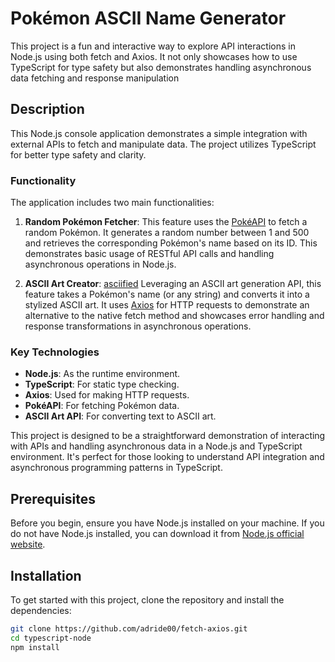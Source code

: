 # Pokémon ASCII Name Generator


This project is a fun and interactive way to explore API interactions in Node.js using both fetch and Axios. It not only showcases how to use TypeScript for type safety but also demonstrates handling asynchronous data fetching and response manipulation


## Description

This Node.js console application demonstrates a simple integration with external APIs to fetch and manipulate data. The project utilizes TypeScript for better type safety and clarity.

### Functionality

The application includes two main functionalities:

1. **Random Pokémon Fetcher**: This feature uses the [PokéAPI](https://pokeapi.co) to fetch a random Pokémon. It generates a random number between 1 and 500 and retrieves the corresponding Pokémon's name based on its ID. This demonstrates basic usage of RESTful API calls and handling asynchronous operations in Node.js.

2. **ASCII Art Creator**: [asciified](https://asciified.thelicato.io/) Leveraging an ASCII art generation API, this feature takes a Pokémon's name (or any string) and converts it into a stylized ASCII art. It uses [Axios](https://axios-http.com/) for HTTP requests to demonstrate an alternative to the native fetch method and showcases error handling and response transformations in asynchronous operations.

### Key Technologies

- **Node.js**: As the runtime environment.
- **TypeScript**: For static type checking.
- **Axios**: Used for making HTTP requests.
- **PokéAPI**: For fetching Pokémon data.
- **ASCII Art API**: For converting text to ASCII art.

This project is designed to be a straightforward demonstration of interacting with APIs and handling asynchronous data in a Node.js and TypeScript environment. It's perfect for those looking to understand API integration and asynchronous programming patterns in TypeScript.


## Prerequisites

Before you begin, ensure you have Node.js installed on your machine. If you do not have Node.js installed, you can download it from [Node.js official website](https://nodejs.org/).

## Installation

To get started with this project, clone the repository and install the dependencies:

```bash
git clone https://github.com/adride00/fetch-axios.git
cd typescript-node
npm install
